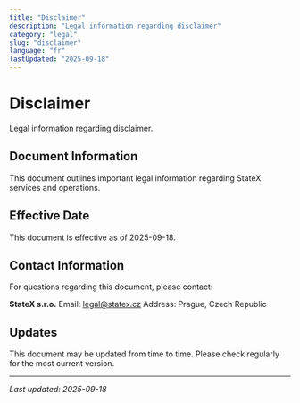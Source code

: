 ```yaml
---
title: "Disclaimer"
description: "Legal information regarding disclaimer"
category: "legal"
slug: "disclaimer"
language: "fr"
lastUpdated: "2025-09-18"
---
```


# Disclaimer

Legal information regarding disclaimer.

## Document Information

This document outlines important legal information regarding StateX services and operations.

## Effective Date

This document is effective as of 2025-09-18.

## Contact Information

For questions regarding this document, please contact:

**StateX s.r.o.**
Email: legal@statex.cz
Address: Prague, Czech Republic

## Updates

This document may be updated from time to time. Please check regularly for the most current version.

---

*Last updated: 2025-09-18*